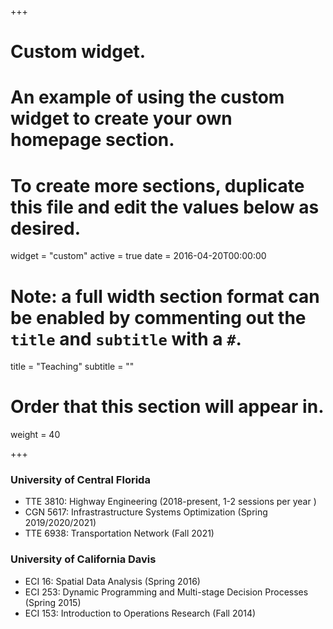 +++
# Custom widget.
# An example of using the custom widget to create your own homepage section.
# To create more sections, duplicate this file and edit the values below as desired.
widget = "custom"
active = true
date = 2016-04-20T00:00:00

# Note: a full width section format can be enabled by commenting out the `title` and `subtitle` with a `#`.
title = "Teaching"
subtitle = ""

# Order that this section will appear in.
weight = 40

+++
### University of Central Florida

* TTE 3810: Highway Engineering (2018-present, 1-2 sessions per year )
* CGN 5617: Infrastrastructure Systems Optimization (Spring 2019/2020/2021)
* TTE 6938: Transportation Network (Fall 2021)

### University of California Davis

* ECI 16: Spatial Data Analysis (Spring 2016)
* ECI 253: Dynamic Programming and Multi-stage Decision Processes (Spring 2015)
* ECI 153: Introduction to Operations Research (Fall 2014)
